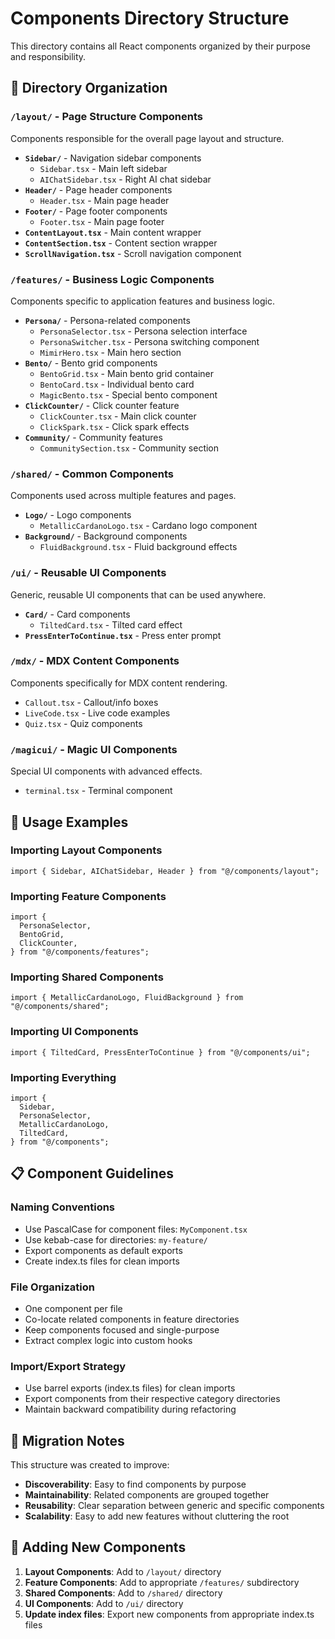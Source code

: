 # Components Directory Structure

This directory contains all React components organized by their purpose and responsibility.

## 📁 **Directory Organization**

### **`/layout/` - Page Structure Components**

Components responsible for the overall page layout and structure.

- **`Sidebar/`** - Navigation sidebar components
  - `Sidebar.tsx` - Main left sidebar
  - `AIChatSidebar.tsx` - Right AI chat sidebar
- **`Header/`** - Page header components
  - `Header.tsx` - Main page header
- **`Footer/`** - Page footer components
  - `Footer.tsx` - Main page footer
- **`ContentLayout.tsx`** - Main content wrapper
- **`ContentSection.tsx`** - Content section wrapper
- **`ScrollNavigation.tsx`** - Scroll navigation component

### **`/features/` - Business Logic Components**

Components specific to application features and business logic.

- **`Persona/`** - Persona-related components
  - `PersonaSelector.tsx` - Persona selection interface
  - `PersonaSwitcher.tsx` - Persona switching component
  - `MimirHero.tsx` - Main hero section
- **`Bento/`** - Bento grid components
  - `BentoGrid.tsx` - Main bento grid container
  - `BentoCard.tsx` - Individual bento card
  - `MagicBento.tsx` - Special bento component
- **`ClickCounter/`** - Click counter feature
  - `ClickCounter.tsx` - Main click counter
  - `ClickSpark.tsx` - Click spark effects
- **`Community/`** - Community features
  - `CommunitySection.tsx` - Community section

### **`/shared/` - Common Components**

Components used across multiple features and pages.

- **`Logo/`** - Logo components
  - `MetallicCardanoLogo.tsx` - Cardano logo component
- **`Background/`** - Background components
  - `FluidBackground.tsx` - Fluid background effects

### **`/ui/` - Reusable UI Components**

Generic, reusable UI components that can be used anywhere.

- **`Card/`** - Card components
  - `TiltedCard.tsx` - Tilted card effect
- **`PressEnterToContinue.tsx`** - Press enter prompt

### **`/mdx/` - MDX Content Components**

Components specifically for MDX content rendering.

- `Callout.tsx` - Callout/info boxes
- `LiveCode.tsx` - Live code examples
- `Quiz.tsx` - Quiz components

### **`/magicui/` - Magic UI Components**

Special UI components with advanced effects.

- `terminal.tsx` - Terminal component

## 🚀 **Usage Examples**

### **Importing Layout Components**

```tsx
import { Sidebar, AIChatSidebar, Header } from "@/components/layout";
```

### **Importing Feature Components**

```tsx
import {
  PersonaSelector,
  BentoGrid,
  ClickCounter,
} from "@/components/features";
```

### **Importing Shared Components**

```tsx
import { MetallicCardanoLogo, FluidBackground } from "@/components/shared";
```

### **Importing UI Components**

```tsx
import { TiltedCard, PressEnterToContinue } from "@/components/ui";
```

### **Importing Everything**

```tsx
import {
  Sidebar,
  PersonaSelector,
  MetallicCardanoLogo,
  TiltedCard,
} from "@/components";
```

## 📋 **Component Guidelines**

### **Naming Conventions**

- Use PascalCase for component files: `MyComponent.tsx`
- Use kebab-case for directories: `my-feature/`
- Export components as default exports
- Create index.ts files for clean imports

### **File Organization**

- One component per file
- Co-locate related components in feature directories
- Keep components focused and single-purpose
- Extract complex logic into custom hooks

### **Import/Export Strategy**

- Use barrel exports (index.ts files) for clean imports
- Export components from their respective category directories
- Maintain backward compatibility during refactoring

## 🔄 **Migration Notes**

This structure was created to improve:

- **Discoverability**: Easy to find components by purpose
- **Maintainability**: Related components are grouped together
- **Reusability**: Clear separation between generic and specific components
- **Scalability**: Easy to add new features without cluttering the root

## 📝 **Adding New Components**

1. **Layout Components**: Add to `/layout/` directory
2. **Feature Components**: Add to appropriate `/features/` subdirectory
3. **Shared Components**: Add to `/shared/` directory
4. **UI Components**: Add to `/ui/` directory
5. **Update index files**: Export new components from appropriate index.ts files
